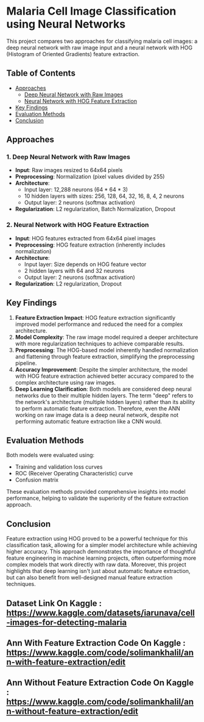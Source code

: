 # Malaria Cell Image Classification using Neural Networks

This project compares two approaches for classifying malaria cell images: a deep neural network with raw image input and a neural network with HOG (Histogram of Oriented Gradients) feature extraction.

## Table of Contents
- [Approaches](#approaches)
  - [Deep Neural Network with Raw Images](#1-deep-neural-network-with-raw-images)
  - [Neural Network with HOG Feature Extraction](#2-neural-network-with-hog-feature-extraction)
- [Key Findings](#key-findings)
- [Evaluation Methods](#evaluation-methods)
- [Conclusion](#conclusion)

## Approaches

### 1. Deep Neural Network with Raw Images

- **Input**: Raw images resized to 64x64 pixels
- **Preprocessing**: Normalization (pixel values divided by 255)
- **Architecture**: 
  - Input layer: 12,288 neurons (64 * 64 * 3)
  - 10 hidden layers with sizes: 256, 128, 64, 32, 16, 8, 4, 2 neurons
  - Output layer: 2 neurons (softmax activation)
- **Regularization**: L2 regularization, Batch Normalization, Dropout

### 2. Neural Network with HOG Feature Extraction

- **Input**: HOG features extracted from 64x64 pixel images
- **Preprocessing**: HOG feature extraction (inherently includes normalization)
- **Architecture**:
  - Input layer: Size depends on HOG feature vector
  - 2 hidden layers with 64 and 32 neurons
  - Output layer: 2 neurons (softmax activation)
- **Regularization**: L2 regularization, Dropout

## Key Findings

1. **Feature Extraction Impact**: HOG feature extraction significantly improved model performance and reduced the need for a complex architecture.
2. **Model Complexity**: The raw image model required a deeper architecture with more regularization techniques to achieve comparable results.
3. **Preprocessing**: The HOG-based model inherently handled normalization and flattening through feature extraction, simplifying the preprocessing pipeline.
4. **Accuracy Improvement**: Despite the simpler architecture, the model with HOG feature extraction achieved better accuracy compared to the complex architecture using raw images.
5. **Deep Learning Clarification**: Both models are considered deep neural networks due to their multiple hidden layers. The term "deep" refers to the network's architecture (multiple hidden layers) rather than its ability to perform automatic feature extraction. Therefore, even the ANN working on raw image data is a deep neural network, despite not performing automatic feature extraction like a CNN would.

## Evaluation Methods

Both models were evaluated using:
- Training and validation loss curves
- ROC (Receiver Operating Characteristic) curve
- Confusion matrix

These evaluation methods provided comprehensive insights into model performance, helping to validate the superiority of the feature extraction approach.

## Conclusion

Feature extraction using HOG proved to be a powerful technique for this classification task, allowing for a simpler model architecture while achieving higher accuracy. This approach demonstrates the importance of thoughtful feature engineering in machine learning projects, often outperforming more complex models that work directly with raw data. Moreover, this project highlights that deep learning isn't just about automatic feature extraction, but can also benefit from well-designed manual feature extraction techniques.


## Dataset Link On Kaggle : https://www.kaggle.com/datasets/iarunava/cell-images-for-detecting-malaria

## Ann With Feature Extraction Code On Kaggle : https://www.kaggle.com/code/solimankhalil/ann-with-feature-extraction/edit

## Ann Without Feature Extraction Code On Kaggle : https://www.kaggle.com/code/solimankhalil/ann-without-feature-extraction/edit

